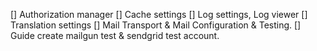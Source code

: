 [] Authorization manager
[] Cache settings
[] Log settings, Log viewer
[] Translation settings
[] Mail Transport & Mail Configuration & Testing.
[] Guide create mailgun test & sendgrid test account.
